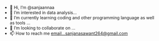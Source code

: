 - 👋 Hi, I’m @sanjaannaa
- 👀 I’m interested in data analysis...
- 🌱 I’m currently learning coding and other programming language as well as tools ...
- 💞️ I’m looking to collaborate on ...
- 📫 How to reach me email...sanjanasawant264@gmail.com

<!---
sanjaannaa/sanjaannaa is a ✨ special ✨ repository because its `README.md` (this file) appears on your GitHub profile.
You can click the Preview link to take a look at your changes.
--->
